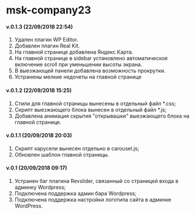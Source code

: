 # msk-company23

<h4>v.0.1.3 (22/09/2018 22:54)</h4>
<ol>
  <li>Удален плагин WP Editor.</li>
  <li>Добавлен плагин Real Kit.</li>
  <li>На главной странице добавлена Яндекс.Карта.</li>
  <li>На главной странице в sidebar установлено автоматическое включение scroll при уменьшении высоты экрана.</li>
  <li>В выезжающей панели добавлена возможность прокрутки.</li>
  <li>Устранены мелкие недочеты на главной странице</li>
</ol>

<h4>v.0.1.2 (22/09/2018 15:25)</h4>
<ol>
  <li>Стили для главной страницы вынесены в отдельный файл *.css;</li>
  <li>Скрипт выезжающего блока вынесен в отдельный файл *.js;</li>
  <li>Добавлена анимация скрытия "открывашки" выезжающего блока на главной странице.</li>
</ol>


<h4>v.0.1.1 (20/09/2018 20:03)</h4>
<ol>
  <li>Скрипт карусели вынесен отдельно в carousel.js;</li>
  <li>Обновлен шаблон главной страницы.</li>
</ol>

<h4>v.0.1 (20/09/2018 09:17)</h4>
<ol>
  <li>Устранен баг плагина Revslider, связанный со страницей входа в админку Wordpress;</li>
  <li>Подключена поддержка админ бара Wordpress;</li>
  <li>Подключена поддержка настройки логотипа сайта в админке WordPress.</li>
</ol>
